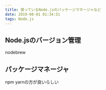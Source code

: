 ```yaml
---
title: 使っているNode.jsのパッケージマネージャなど
date: 2019-08-01 01:34:51
tags: Node.js
---
```


## Node.jsのバージョン管理
nodebrew

## パッケージマネージャ
npm
yarnの方が良いらしい
